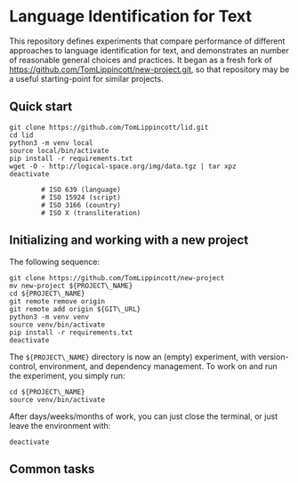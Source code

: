 # Language Identification for Text

This repository defines experiments that compare performance of different approaches to language identification for text, and demonstrates an number of reasonable general choices and practices.  It began as a fresh fork of <https://github.com/TomLippincott/new-project.git>, so that repository may be a useful starting-point for similar projects.

## Quick start

```
git clone https://github.com/TomLippincott/lid.git
cd lid
python3 -m venv local
source local/bin/activate
pip install -r requirements.txt
wget -O - http://logical-space.org/img/data.tgz | tar xpz
deactivate
```



            # ISO 639 (language)
            # ISO 15924 (script)
            # ISO 3166 (country)
            # ISO X (transliteration)


## Initializing and working with a new project

The following sequence:

```
git clone https://github.com/TomLippincott/new-project
mv new-project ${PROJECT\_NAME}
cd ${PROJECT\_NAME}
git remote remove origin
git remote add origin ${GIT\_URL}
python3 -m venv venv
source venv/bin/activate
pip install -r requirements.txt
deactivate
```

The `${PROJECT\_NAME}` directory is now an (empty) experiment, with version-control, environment, and dependency management.  To work on and run the experiment, you simply run:

```
cd ${PROJECT\_NAME}
source venv/bin/activate
```

After days/weeks/months of work, you can just close the terminal, or just leave the environment with:

```
deactivate
```

## Common tasks

